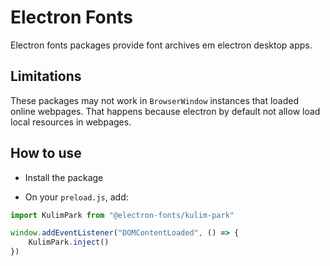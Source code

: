 # Electron Fonts

Electron fonts packages provide font archives em electron desktop apps.

## Limitations

These packages may not work in `BrowserWindow` instances that loaded online webpages. That happens because electron by default not allow load local resources in webpages.

## How to use

* Install the package

* On your `preload.js`, add:

```ts
import KulimPark from "@electron-fonts/kulim-park"

window.addEventListener("DOMContentLoaded", () => {
    KulimPark.inject()
})
```